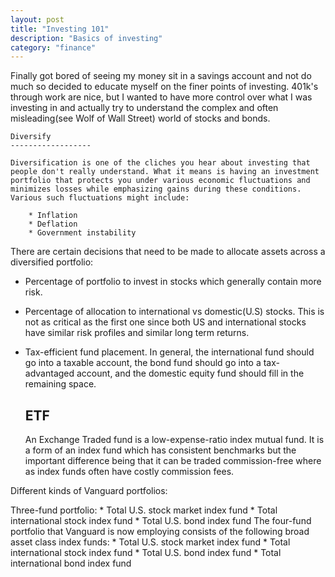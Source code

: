 ```yaml
---
layout: post
title: "Investing 101"
description: "Basics of investing"
category: "finance"
---
```


Finally got bored of seeing my money sit in a savings account and not do much so decided to educate myself on the finer points of investing. 401k's through work are nice, but I wanted to have more control over what I was investing in and actually try to understand the complex and often misleading(see Wolf of Wall Street) world of stocks and bonds.


    Diversify
    ------------------

    Diversification is one of the cliches you hear about investing that people don't really understand. What it means is having an investment portfolio that protects you under various economic fluctuations and minimizes losses while emphasizing gains during these conditions. Various such fluctuations might include:

        * Inflation
        * Deflation
        * Government instability


There are certain decisions that need to be made to allocate assets across a diversified portfolio:

>
* Percentage of portfolio to invest in stocks which generally contain more risk.
* Percentage of allocation to international vs domestic(U.S) stocks. This is not as critical as the first one since both US and international stocks have similar risk profiles and similar long term returns.
* Tax-efficient fund placement. In general, the international fund should go into a taxable account, the bond fund should go into a tax-advantaged account, and the domestic equity fund should fill in the remaining space.


    ETF
    -----

    An Exchange Traded fund is a low-expense-ratio index mutual fund. It is a form of an index fund which has consistent benchmarks but the important difference being that it can be traded commission-free where as index funds often have costly commission fees.
    
    
Different kinds of Vanguard portfolios:

>
Three-fund portfolio:
            * Total U.S. stock market index fund
            * Total international stock index fund
            * Total U.S. bond index fund
The four-fund portfolio that Vanguard is now employing consists of the following broad asset class index funds:
            * Total U.S. stock market index fund
            * Total international stock index fund
            * Total U.S. bond index fund
            * Total international bond index fund

